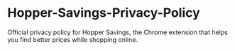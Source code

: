 # Hopper-Savings-Privacy-Policy
Official privacy policy for Hopper Savings, the Chrome extension that helps you find better prices while shopping online.
